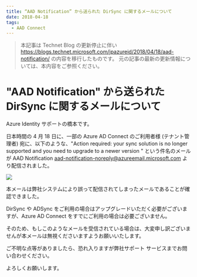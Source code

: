 ```yaml
---
title: “AAD Notification” から送られた DirSync に関するメールについて
date: 2018-04-18
tags:
  - AAD Connect
---
```


> 本記事は Technet Blog の更新停止に伴い https://blogs.technet.microsoft.com/jpazureid/2018/04/18/aad-notification/ の内容を移行したものです。
> 元の記事の最新の更新情報については、本内容をご参照ください。

# "AAD Notification" から送られた DirSync に関するメールについて

Azure Identity サポートの橋本です。

日本時間の 4 月 18 日に、一部の Azure AD Connect のご利用者様  (テナント管理者) 宛に、以下のような、"Action required: your sync solution is no longer supported and you need to upgrade to a newer version " という件名のメールが AAD Notification <aad-notification-noreply@azureemail.microsoft.com> より配信されました。

![](./aad-notification/0418_AADC_mail-627x1024.png)

本メールは弊社システムにより誤って配信されてしまったメールであることが確認できました。

DirSync や ADSync をご利用の場合はアップグレードいただく必要がございますが、Azure AD Connect をすでにご利用の場合は必要ございません。

そのため、もしこのようなメールを受信されている場合は、大変申し訳ございませんが本メールは無視くださいますようお願いいたします。

ご不明な点等がありましたら、恐れ入りますが弊社サポート サービスまでお問い合わせください。

よろしくお願いします。

